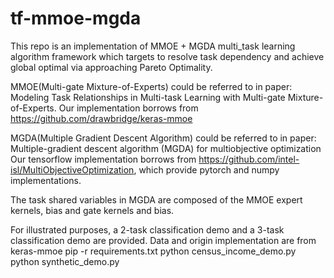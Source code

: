 # tf-mmoe-mgda

This repo is an implementation of MMOE + MGDA multi_task learning algorithm framework which targets to resolve
task dependency and achieve global optimal via approaching Pareto Optimality.

MMOE(Multi-gate Mixture-of-Experts) could be referred to in paper:
  Modeling Task Relationships in Multi-task Learning with Multi-gate Mixture-of-Experts.
Our implementation borrows from https://github.com/drawbridge/keras-mmoe

MGDA(Multiple Gradient Descent Algorithm) could be referred to in paper:
  Multiple-gradient descent algorithm (MGDA) for multiobjective optimization
Our tensorflow implementation borrows from https://github.com/intel-isl/MultiObjectiveOptimization,
which provide pytorch and numpy implementations.

The task shared variables in MGDA are composed of the MMOE expert kernels, bias and gate kernels and bias.

For illustrated purposes, a 2-task classification demo and a 3-task classification demo are provided.
Data and origin implementation are from keras-mmoe
    pip -r requirements.txt
    python census_income_demo.py
    python synthetic_demo.py
